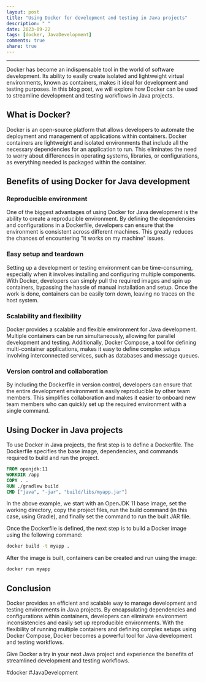 ```yaml
---
layout: post
title: "Using Docker for development and testing in Java projects"
description: " "
date: 2023-09-22
tags: [docker, JavaDevelopment]
comments: true
share: true
---
```


---

Docker has become an indispensable tool in the world of software development. Its ability to easily create isolated and lightweight virtual environments, known as containers, makes it ideal for development and testing purposes. In this blog post, we will explore how Docker can be used to streamline development and testing workflows in Java projects.

## What is Docker?

Docker is an open-source platform that allows developers to automate the deployment and management of applications within containers. Docker containers are lightweight and isolated environments that include all the necessary dependencies for an application to run. This eliminates the need to worry about differences in operating systems, libraries, or configurations, as everything needed is packaged within the container.

## Benefits of using Docker for Java development

### Reproducible environment

One of the biggest advantages of using Docker for Java development is the ability to create a reproducible environment. By defining the dependencies and configurations in a Dockerfile, developers can ensure that the environment is consistent across different machines. This greatly reduces the chances of encountering "it works on my machine" issues.

### Easy setup and teardown

Setting up a development or testing environment can be time-consuming, especially when it involves installing and configuring multiple components. With Docker, developers can simply pull the required images and spin up containers, bypassing the hassle of manual installation and setup. Once the work is done, containers can be easily torn down, leaving no traces on the host system.

### Scalability and flexibility

Docker provides a scalable and flexible environment for Java development. Multiple containers can be run simultaneously, allowing for parallel development and testing. Additionally, Docker Compose, a tool for defining multi-container applications, makes it easy to define complex setups involving interconnected services, such as databases and message queues.

### Version control and collaboration

By including the Dockerfile in version control, developers can ensure that the entire development environment is easily reproducible by other team members. This simplifies collaboration and makes it easier to onboard new team members who can quickly set up the required environment with a single command.

## Using Docker in Java projects

To use Docker in Java projects, the first step is to define a Dockerfile. The Dockerfile specifies the base image, dependencies, and commands required to build and run the project.

```Dockerfile
FROM openjdk:11
WORKDIR /app
COPY . .
RUN ./gradlew build
CMD ["java", "-jar", "build/libs/myapp.jar"]
```

In the above example, we start with an OpenJDK 11 base image, set the working directory, copy the project files, run the build command (in this case, using Gradle), and finally set the command to run the built JAR file.

Once the Dockerfile is defined, the next step is to build a Docker image using the following command:

```bash
docker build -t myapp .
```

After the image is built, containers can be created and run using the image:

```bash
docker run myapp
```

## Conclusion

Docker provides an efficient and scalable way to manage development and testing environments in Java projects. By encapsulating dependencies and configurations within containers, developers can eliminate environment inconsistencies and easily set up reproducible environments. With the flexibility of running multiple containers and defining complex setups using Docker Compose, Docker becomes a powerful tool for Java development and testing workflows.

Give Docker a try in your next Java project and experience the benefits of streamlined development and testing workflows. 

#docker #JavaDevelopment
